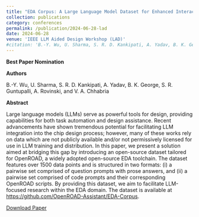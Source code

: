```yaml
---
title: "EDA Corpus: A Large Language Model Dataset for Enhanced Interaction with OpenROAD"
collection: publications
category: conferences
permalink: /publication/2024-06-28-lad
date: 2024-06-28
venue: 'IEEE LLM Aided Design Workshop (LAD)'
#citation: 'B.-Y. Wu, U. Sharma, S. R. D. Kankipati, A. Yadav, B. K. George, S. R. Guntupalli, A. Rovinski, and V. A. Chhabria, “EDA Corpus: A Large Language Model Dataset for Enhanced Interaction with OpenROAD“, Proc. LAD, 2024.'
---
```


**Best Paper Nomination**

**Authors**

B.-Y. Wu, U. Sharma, S. R. D. Kankipati, A. Yadav, B. K. George, S. R. Guntupalli, A. Rovinski, and V. A. Chhabria

**Abstract**

Large language models (LLMs) serve as powerful tools for design, providing capabilities for both task automation and design assistance. Recent advancements have shown tremendous potential for facilitating LLM integration into the chip design process; however, many of these works rely on data which are not publicly available and/or not permissively licensed for use in LLM training and distribution. In this paper, we present a solution aimed at bridging this gap by introducing an open-source dataset tailored for OpenROAD, a widely adopted open-source EDA toolchain. The dataset features over 1500 data points and is structured in two formats: (i) a pairwise set comprised of question prompts with prose answers, and (ii) a pairwise set comprised of code prompts and their corresponding OpenROAD scripts. By providing this dataset, we aim to facilitate LLM-focused research within the EDA domain. The dataset is available at https://github.com/OpenROAD-Assistant/EDA-Corpus.

[Download Paper](https://ieeexplore.ieee.org/document/10691774)